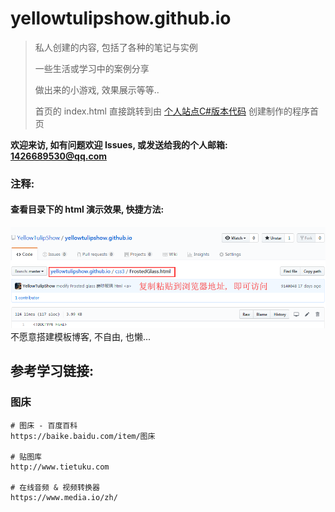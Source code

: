 # yellowtulipshow.github.io

> 私人创建的内容, 包括了各种的笔记与实例
>
> 一些生活或学习中的案例分享
>
> 做出来的小游戏, 效果展示等等..
>
> 首页的 index.html 直接跳转到由 [个人站点C#版本代码](https://github.com/YellowTulipShow/YellowTulipShowSystem.CSharp) 创建制作的程序首页

**欢迎来访, 如有问题欢迎 Issues, 或发送给我的个人邮箱: 1426689530@qq.com**


### 注释:

#### 查看目录下的 html 演示效果, 快捷方法:
![复制地址访问](./assets/images/copy_address_access.png)
不愿意搭建模板博客, 不自由, 也懒...


## 参考学习链接:
### 图床
```shell
# 图床 - 百度百科
https://baike.baidu.com/item/图床

# 贴图库
http://www.tietuku.com

# 在线音频 & 视频转换器
https://www.media.io/zh/
```
